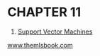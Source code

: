 # CHAPTER 11
<!-- 
In the previous chapter [] was presented. This chapter focuses on []. -->


1. [Support Vector Machines](https://code.themlsbook.com/chapter11/svm.html)


www.themlsbook.com

